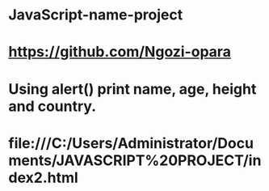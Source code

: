 # JavaScript-name-project
# https://github.com/Ngozi-opara
# Using alert() print name, age, height and country.
# file:///C:/Users/Administrator/Documents/JAVASCRIPT%20PROJECT/index2.html

